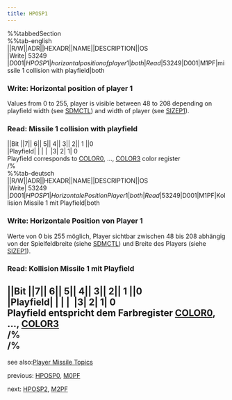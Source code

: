 ```yaml
---
title: HPOSP1
---
```

%%tabbedSection  
%%tab-english  
||R/W||ADR||HEXADR||NAME||DESCRIPTION||OS  
|Write| 53249 |$D001|HPOSP1|horizontal position of player 1|both  
|Read| 53249 |$D001|M1PF|missile 1 collision with playfield|both  
  
### Write: Horizontal position of player 1  
Values from 0 to 255, player is visible between 48 to 208 depending on playfield width (see [SDMCTL](../SDMCTL/index.md)) and width of player (see [SIZEP1](../SIZEP1/index.md)).  
### Read: Missile 1 collision with playfield  
  
||Bit ||7|| 6|| 5|| 4|| 3|| 2|| 1 ||0  
|Playfield| | | |  |3| 2| 1| 0  
Playfield corresponds to [COLOR0](../COLOR0/index.md), ..., [COLOR3](../COLOR3/index.md) color register  
/%  
%%tab-deutsch  
||R/W||ADR||HEXADR||NAME||DESCRIPTION||OS  
|Write| 53249 |$D001|HPOSP1|Horizontale Position Player 1|both  
|Read| 53249 |$D001|M1PF|Kollision Missile 1 mit Playfield|both  
  
### Write: Horizontale Position von Player 1  
Werte von 0 bis 255 möglich, Player sichtbar zwischen 48 bis 208 abhängig von der Spielfeldbreite (siehe [SDMCTL](../SDMCTL/index.md)) und Breite des Players (siehe [SIZEP1](../SIZEP1/index.md)).  
  
### Read: Kollision Missile 1 mit Playfield  
  
||Bit ||7|| 6|| 5|| 4|| 3|| 2|| 1 ||0  
|Playfield| | | |  |3| 2| 1| 0  
Playfield entspricht dem Farbregister [COLOR0](../COLOR0/index.md), ..., [COLOR3](../COLOR3/index.md)  
/%  
/%  
---
see also:[Player Missile Topics](../Pm_topics/index.md)  
  
previous: [HPOSP0](../HPOSP0/index.md), [M0PF](../HPOSP0/index.md)  
  
next: [HPOSP2](../HPOSP2/index.md), [M2PF](../HPOSP2/index.md)  
